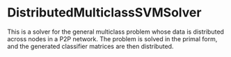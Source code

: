 DistributedMulticlassSVMSolver
===========================

This is a solver for the general multiclass problem whose data is distributed across nodes in a P2P network. The problem is solved in the primal form, and the generated classifier matrices are then distributed.
